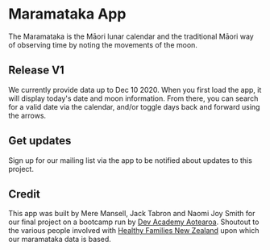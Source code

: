# Maramataka App
The Maramataka is the Māori lunar calendar and the traditional Māori way of observing time by noting the movements of the moon.

## Release V1             
We currently provide data up to Dec 10 2020. When you first load the app, it will display today's date and moon information. From there, you can search for a valid date via the calendar, and/or toggle days back and forward using the arrows.

## Get updates
Sign up for our mailing list via the app to be notified about updates to this project.

## Credit
This app was built by Mere Mansell, Jack Tabron and Naomi Joy Smith for our final project on a bootcamp run by [Dev Academy Aotearoa](https://devacademy.co.nz/). Shoutout to the various people involved with [Healthy Families New Zealand](https://www.health.govt.nz/our-work/preventative-health-wellness/healthy-families-nz) upon which our maramataka data is based.
